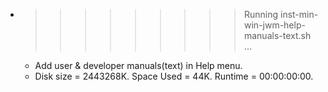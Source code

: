 * >>>>>>>>> Running inst-min-win-jwm-help-manuals-text.sh ...
  * Add user & developer manuals(text) in Help menu.
  * Disk size = 2443268K. Space Used = 44K. Runtime = 00:00:00:00.
